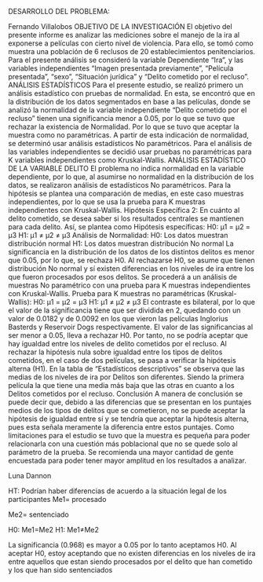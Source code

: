 DESARROLLO DEL PROBLEMA: 

Fernando Villalobos
OBJETIVO DE LA INVESTIGACIÓN
El objetivo del presente informe es analizar las mediciones sobre el manejo de la ira al exponerse a películas con cierto nivel de violencia. Para ello, se tomó como muestra una población de 6 reclusos de 20 establecimientos penitenciarios. Para el presente análisis se consideró la variable Dependiente “Ira”, y las variables independientes “Imagen presentada previamente”, “Película presentada”, “sexo”, “Situación jurídica” y “Delito cometido por el recluso”.
ANÁLISIS ESTADÍSTICOS 
Para el presente estudio, se realizó primero un análisis estadístico con pruebas de normalidad. En esta, se encontró que en la distribución de los datos segmentados en base a las películas, donde se analizó la normalidad de la variable independiente “Delito cometido por el recluso” tienen una significancia menor a 0.05, por lo que se tuvo que rechazar la existencia de Normalidad. Por lo que se tuvo que aceptar la muestra como no paramétricas.
A partir de esta indicación de normalidad, se determinó usar análisis estadísticos No paramétricos. Para el análisis de las variables independientes se decidió usar pruebas no paramétricas para K variables independientes como Kruskal-Wallis. 
ANÁLISIS ESTADÍSTICO DE LA VARIABLE DELITO
El problema no indica normalidad en la variable dependiente, por lo que, al asumirse no normalidad en la distribución de los datos, se realizaron análisis de estadísticos No paramétricos.
Para la hipótesis se plantea una comparación de medias, en este caso muestras independientes, por lo que se usa la prueba para K muestras independientes con Kruskal-Wallis. 
Hipótesis Específica 2: En cuánto al delito cometido, se desea saber si los resultados centrales se mantienen para cada delito.
Así, se plantea como Hipótesis específicas:
H0: μ1 = μ2 = μ3
H1: μ1 ≠ μ2 ≠ μ3
Análisis de Normalidad:
H0: Los datos muestran distribución normal
H1: Los datos muestran distribución No normal
La significancia en la distribución de los datos de los distintos delitos es menor que 0.05, por lo que, se rechaza H0.
Al rechazarse H0, se asume que tienen distribución No normal y sí existen diferencias en los niveles de ira entre los que fueron procesados por esos delitos.
Se procederá a un análisis de muestras No paramétrico con una prueba para K muestras independientes con Kruskal-Wallis.
Prueba para K muestras no paramétricas (Kruskal-Wallis):
H0: μ1 = μ2 = μ3
H1: μ1 ≠ μ2 ≠ μ3 
El contraste es bilateral, por lo que el valor de la significancia tiene que ser dividida en 2, quedando con un valor de 0.0182 y de 0.0092 en los que vieron las películas  Inglorius Basterds y Reservoir Dogs respectivamente. El valor de las significancias  al ser menor a 0.05, lleva a rechazar H0. Por tanto, no se podría aceptar que hay igualdad entre los niveles de delito cometidos por el recluso.
Al rechazar la hipótesis nula sobre igualdad entre los tipos de delitos cometidos, en el caso de dos películas, se pasa a verificar la hipótesis alterna (H1).
En la tabla de “Estadísticos descriptivos” se observa que las medias de los niveles de ira por Delitos son diferentes. Siendo la primera película la que tiene una media más baja que las otras en cuanto a los Delitos cometidos por el recluso.
Conclusión
A manera de conclusión se puede decir que, debido a las diferencias que se presentan en los puntajes medios de los tipos de delitos que se cometieron, no se puede aceptar la hipótesis de igualdad entre sí y se tendría que aceptar la hipótesis alterna, pues esta señala meramente la diferencia entre estos puntajes.
Como limitaciones para el estudio se tuvo que la muestra es pequeña para poder relacionarla con una cuestión más poblacional que no se quede solo al parámetro de la prueba. Se recomienda una mayor cantidad de gente encuestada para poder tener mayor amplitud en los resultados a analizar.

Luna Dannon

HT: Podrían haber diferencias de acuerdo a la situación legal de los participantes
Me1= procesado

Me2= sentenciado

H0: Me1=Me2 
H1: Me1≠Me2

La significancia (0.968) es mayor a 0.05 por lo tanto aceptamos H0.
Al aceptar H0, estoy aceptando que no existen diferencias en los niveles de ira entre aquellos que estan siendo procesados por el delito que han cometido y los que han sido sentenciados


